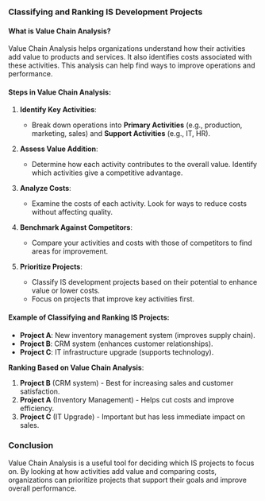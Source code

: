### Classifying and Ranking IS Development Projects

#### What is Value Chain Analysis?
Value Chain Analysis helps organizations understand how their activities add value to products and services. It also identifies costs associated with these activities. This analysis can help find ways to improve operations and performance.

#### Steps in Value Chain Analysis:

1. **Identify Key Activities**:
   - Break down operations into **Primary Activities** (e.g., production, marketing, sales) and **Support Activities** (e.g., IT, HR).

2. **Assess Value Addition**:
   - Determine how each activity contributes to the overall value. Identify which activities give a competitive advantage.

3. **Analyze Costs**:
   - Examine the costs of each activity. Look for ways to reduce costs without affecting quality.

4. **Benchmark Against Competitors**:
   - Compare your activities and costs with those of competitors to find areas for improvement.

5. **Prioritize Projects**:
   - Classify IS development projects based on their potential to enhance value or lower costs.
   - Focus on projects that improve key activities first.

#### Example of Classifying and Ranking IS Projects:

- **Project A**: New inventory management system (improves supply chain).
- **Project B**: CRM system (enhances customer relationships).
- **Project C**: IT infrastructure upgrade (supports technology).

**Ranking Based on Value Chain Analysis**:
1. **Project B** (CRM system) - Best for increasing sales and customer satisfaction.
2. **Project A** (Inventory Management) - Helps cut costs and improve efficiency.
3. **Project C** (IT Upgrade) - Important but has less immediate impact on sales.

### Conclusion
Value Chain Analysis is a useful tool for deciding which IS projects to focus on. By looking at how activities add value and comparing costs, organizations can prioritize projects that support their goals and improve overall performance.
